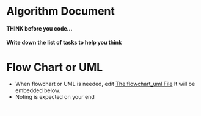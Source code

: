 # Algorithm Document

#### THINK before you code...
#### Write down the list of tasks to help you think

# Flow Chart or UML
- When flowchart or UML is needed, edit [The flowchart_uml File](flowchart.drawio.svg) It will be embedded below.
- Noting is expected on your end

![Alt text here](flowchart.drawio.svg)
